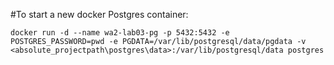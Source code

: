 #To start a new docker Postgres container:

`docker run -d --name wa2-lab03-pg -p 5432:5432 -e POSTGRES_PASSWORD=pwd -e PGDATA=/var/lib/postgresql/data/pgdata -v <absolute_projectpath\postgres\data>:/var/lib/postgresql/data postgres`
